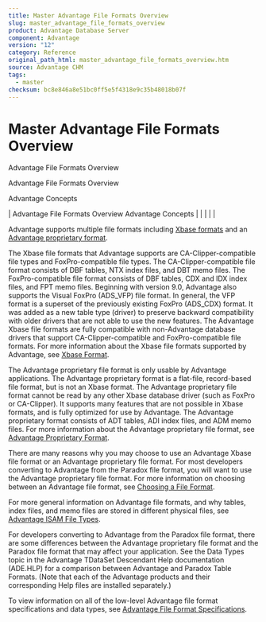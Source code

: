 ```yaml
---
title: Master Advantage File Formats Overview
slug: master_advantage_file_formats_overview
product: Advantage Database Server
component: Advantage
version: "12"
category: Reference
original_path_html: master_advantage_file_formats_overview.htm
source: Advantage CHM
tags:
  - master
checksum: bc8e846a8e51bc0ff5e5f4318e9c35b48018b07f
---
```


# Master Advantage File Formats Overview

Advantage File Formats Overview

Advantage File Formats Overview

Advantage Concepts

| Advantage File Formats Overview  Advantage Concepts |  |  |  |  |

Advantage supports multiple file formats including [Xbase formats](master_xbase_format.md) and an [Advantage proprietary format](master_advantage_proprietary_format.md).

The Xbase file formats that Advantage supports are CA-Clipper-compatible file types and FoxPro-compatible file types. The CA-Clipper-compatible file format consists of DBF tables, NTX index files, and DBT memo files. The FoxPro-compatible file format consists of DBF tables, CDX and IDX index files, and FPT memo files. Beginning with version 9.0, Advantage also supports the Visual FoxPro (ADS\_VFP) file format. In general, the VFP format is a superset of the previously existing FoxPro (ADS\_CDX) format. It was added as a new table type (driver) to preserve backward compatibility with older drivers that are not able to use the new features. The Advantage Xbase file formats are fully compatible with non-Advantage database drivers that support CA-Clipper-compatible and FoxPro-compatible file formats. For more information about the Xbase file formats supported by Advantage, see [Xbase Format](master_xbase_format.md).

The Advantage proprietary file format is only usable by Advantage applications. The Advantage proprietary format is a flat-file, record-based file format, but is not an Xbase format. The Advantage proprietary file format cannot be read by any other Xbase database driver (such as FoxPro or CA-Clipper). It supports many features that are not possible in Xbase formats, and is fully optimized for use by Advantage. The Advantage proprietary format consists of ADT tables, ADI index files, and ADM memo files. For more information about the Advantage proprietary file format, see [Advantage Proprietary Format](master_advantage_proprietary_format.md).

There are many reasons why you may choose to use an Advantage Xbase file format or an Advantage proprietary file format. For most developers converting to Advantage from the Paradox file format, you will want to use the Advantage proprietary file format. For more information on choosing between an Advantage file format, see [Choosing a File Format](master_choosing_a_file_format.md).

For more general information on Advantage file formats, and why tables, index files, and memo files are stored in different physical files, see [Advantage ISAM File Types](master_advantage_isam_file_types.md).

For developers converting to Advantage from the Paradox file format, there are some differences between the Advantage proprietary file format and the Paradox file format that may affect your application. See the Data Types topic in the Advantage TDataSet Descendant Help documentation (ADE.HLP) for a comparison between Advantage and Paradox Table Formats. (Note that each of the Advantage products and their corresponding Help files are installed separately.)

To view information on all of the low-level Advantage file format specifications and data types, see [Advantage File Format Specifications](master_advantage_file_format_specifications.md).
